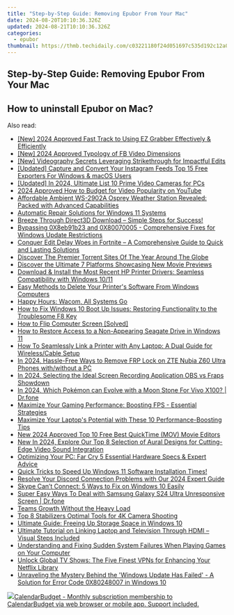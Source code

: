 ```yaml
---
title: "Step-by-Step Guide: Removing Epubor From Your Mac"
date: 2024-08-20T10:10:36.326Z
updated: 2024-08-21T10:10:36.326Z
categories:
  - epubor
thumbnail: https://thmb.techidaily.com/c03221180f24d051697c535d192c12a06104e76b7456b6ffbc01667561900748.png
---
```


## Step-by-Step Guide: Removing Epubor From Your Mac

## How to uninstall Epubor on Mac?



<ins class="adsbygoogle"
     style="display:block"
     data-ad-format="autorelaxed"
     data-ad-client="ca-pub-7571918770474297"
     data-ad-slot="1223367746"></ins>



<ins class="adsbygoogle"
     style="display:block"
     data-ad-client="ca-pub-7571918770474297"
     data-ad-slot="8358498916"
     data-ad-format="auto"
     data-full-width-responsive="true"></ins>

<span class="atpl-alsoreadstyle">Also read:</span>
<div><ul>
<li><a href="https://visual-screen-recording.techidaily.com/new-2024-approved-fast-track-to-using-ez-grabber-effectively-and-efficiently/"><u>[New] 2024 Approved  Fast Track to Using EZ Grabber Effectively & Efficiently</u></a></li>
<li><a href="https://facebook-clips.techidaily.com/new-2024-approved-typology-of-fb-video-dimensions/"><u>[New] 2024 Approved  Typology of FB Video Dimensions</u></a></li>
<li><a href="https://desktop-recording.techidaily.com/new-videography-secrets-leveraging-strikethrough-for-impactful-edits/"><u>[New] Videography Secrets  Leveraging Strikethrough for Impactful Edits</u></a></li>
<li><a href="https://instagram-video-files.techidaily.com/updated-capture-and-convert-your-instagram-feeds-top-15-free-exporters-for-windows-and-macos-users/"><u>[Updated] Capture and Convert Your Instagram Feeds  Top 15 Free Exporters For Windows & macOS Users</u></a></li>
<li><a href="https://screen-capture.techidaily.com/updated-in-2024-ultimate-list-10-prime-video-cameras-for-pcs/"><u>[Updated] In 2024, Ultimate List  10 Prime Video Cameras for PCs</u></a></li>
<li><a href="https://fox-hovers.techidaily.com/2024-approved-how-to-budget-for-video-popularity-on-youtube/"><u>2024 Approved  How to Budget for Video Popularity on YouTube</u></a></li>
<li><a href="https://buynow-help.techidaily.com/affordable-ambient-ws-2902a-osprey-weather-station-revealed-packed-with-advanced-capabilities/"><u>Affordable Ambient WS-2902A Osprey Weather Station Revealed: Packed with Advanced Capabilities</u></a></li>
<li><a href="https://technical-tips.techidaily.com/automatic-repair-solutions-for-windows-11-systems/"><u>Automatic Repair Solutions for Windows 11 Systems</u></a></li>
<li><a href="https://technical-tips.techidaily.com/1723808339982-breeze-through-direct3d-download-simple-steps-for-success/"><u>Breeze Through Direct3D Download – Simple Steps for Success!</u></a></li>
<li><a href="https://technical-tips.techidaily.com/bypassing-0x8eb91b23-and-0x80070005-comprehensive-fixes-for-windows-update-restrictions/"><u>Bypassing 0X8eb91b23 and 0X80070005 - Comprehensive Fixes for Windows Update Restrictions</u></a></li>
<li><a href="https://technical-tips.techidaily.com/conquer-edit-delay-woes-in-fortnite-a-comprehensive-guide-to-quick-and-lasting-solutions/"><u>Conquer Edit Delay Woes in Fortnite – A Comprehensive Guide to Quick and Lasting Solutions</u></a></li>
<li><a href="https://technical-tips.techidaily.com/discover-the-premier-torrent-sites-of-the-year-around-the-globe/"><u>Discover The Premier Torrent Sites Of The Year Around The Globe</u></a></li>
<li><a href="https://buynow-marvelous.techidaily.com/discover-the-ultimate-7-platforms-showcasing-new-movie-previews/"><u>Discover the Ultimate 7 Platforms Showcasing New Movie Previews</u></a></li>
<li><a href="https://driver-download.techidaily.com/download-and-install-the-most-recent-hp-printer-drivers-seamless-compatibility-with-windows-1011/"><u>Download & Install the Most Recent HP Printer Drivers: Seamless Compatibility with Windows 10/11</u></a></li>
<li><a href="https://technical-tips.techidaily.com/easy-methods-to-delete-your-printers-software-from-windows-computers/"><u>Easy Methods to Delete Your Printer's Software From Windows Computers</u></a></li>
<li><a href="https://driver-error.techidaily.com/happy-hours-wacom-all-systems-go/"><u>Happy Hours: Wacom, All Systems Go</u></a></li>
<li><a href="https://technical-tips.techidaily.com/how-to-fix-windows-10-boot-up-issues-restoring-functionality-to-the-troublesome-f8-key/"><u>How to Fix Windows 10 Boot Up Issues: Restoring Functionality to the Troublesome F8 Key</u></a></li>
<li><a href="https://technical-tips.techidaily.com/how-to-flip-computer-screen-solved/"><u>How to Flip Computer Screen [Solved]</u></a></li>
<li><a href="https://technical-tips.techidaily.com/how-to-restore-access-to-a-non-appearing-seagate-drive-in-windows-11/"><u>How to Restore Access to a Non-Appearing Seagate Drive in Windows 11</u></a></li>
<li><a href="https://technical-tips.techidaily.com/how-to-seamlessly-link-a-printer-with-any-laptop-a-dual-guide-for-wirelesscable-setup/"><u>How To Seamlessly Link a Printer with Any Laptop: A Dual Guide for Wireless/Cable Setup</u></a></li>
<li><a href="https://bypass-frp.techidaily.com/in-2024-hassle-free-ways-to-remove-frp-lock-on-zte-nubia-z60-ultra-phones-withwithout-a-pc-by-drfone-android/"><u>In 2024, Hassle-Free Ways to Remove FRP Lock on ZTE Nubia Z60 Ultra Phones with/without a PC</u></a></li>
<li><a href="https://screen-mirroring-recording.techidaily.com/in-2024-selecting-the-ideal-screen-recording-application-obs-vs-fraps-showdown/"><u>In 2024, Selecting the Ideal Screen Recording Application  OBS vs Fraps Showdown</u></a></li>
<li><a href="https://change-location.techidaily.com/in-2024-which-pokemon-can-evolve-with-a-moon-stone-for-vivo-x100-drfone-by-drfone-virtual-android/"><u>In 2024, Which Pokémon can Evolve with a Moon Stone For Vivo X100? | Dr.fone</u></a></li>
<li><a href="https://technical-tips.techidaily.com/maximize-your-gaming-performance-boosting-fps-essential-strategies/"><u>Maximize Your Gaming Performance: Boosting FPS - Essential Strategies</u></a></li>
<li><a href="https://technical-tips.techidaily.com/maximize-your-laptops-potential-with-these-10-performance-boosting-tips/"><u>Maximize Your Laptop's Potential with These 10 Performance-Boosting Tips</u></a></li>
<li><a href="https://ai-video-tools.techidaily.com/new-2024-approved-top-10-free-best-quicktime-mov-movie-editors/"><u>New 2024 Approved Top 10 Free Best QuickTime (MOV) Movie Editors</u></a></li>
<li><a href="https://audio-editing.techidaily.com/new-in-2024-explore-our-top-8-selection-of-aural-designs-for-cutting-edge-video-sound-integration/"><u>New In 2024, Explore Our Top 8 Selection of Aural Designs for Cutting-Edge Video Sound Integration</u></a></li>
<li><a href="https://technical-tips.techidaily.com/optimizing-your-pc-far-cry-5-essential-hardware-specs-and-expert-advice/"><u>Optimizing Your PC: Far Cry 5 Essential Hardware Specs & Expert Advice</u></a></li>
<li><a href="https://technical-tips.techidaily.com/1723808040873-quick-tricks-to-speed-up-windows-11-software-installation-times/"><u>Quick Tricks to Speed Up Windows 11 Software Installation Times!</u></a></li>
<li><a href="https://win-answers.techidaily.com/resolve-your-discord-connection-problems-with-our-2024-expert-guide/"><u>Resolve Your Discord Connection Problems with Our 2024 Expert Guide</u></a></li>
<li><a href="https://technical-tips.techidaily.com/1723808354669-skype-cant-connect-5-ways-to-fix-on-windows-10-easily/"><u>Skype Can’t Connect: 5 Ways to Fix on Windows 10 Easily</u></a></li>
<li><a href="https://howto.techidaily.com/super-easy-ways-to-deal-with-samsung-galaxy-s24-ultra-unresponsive-screen-drfone-by-drfone-fix-android-problems-fix-android-problems/"><u>Super Easy Ways To Deal with Samsung Galaxy S24 Ultra Unresponsive Screen | Dr.fone</u></a></li>
<li><a href="https://win11.techidaily.com/teams-growth-without-the-heavy-load/"><u>Teams Growth Without the Heavy Load</u></a></li>
<li><a href="https://extra-information.techidaily.com/top-8-stabilizers-optimal-tools-for-4k-camera-shooting/"><u>Top 8 Stabilizers  Optimal Tools for 4K Camera Shooting</u></a></li>
<li><a href="https://technical-tips.techidaily.com/ultimate-guide-freeing-up-storage-space-in-windows-10/"><u>Ultimate Guide: Freeing Up Storage Space in Windows 10</u></a></li>
<li><a href="https://technical-tips.techidaily.com/ultimate-tutorial-on-linking-laptop-and-television-through-hdmi-visual-steps-included/"><u>Ultimate Tutorial on Linking Laptop and Television Through HDMI – Visual Steps Included</u></a></li>
<li><a href="https://technical-tips.techidaily.com/understanding-and-fixing-sudden-system-failures-when-playing-games-on-your-computer/"><u>Understanding and Fixing Sudden System Failures When Playing Games on Your Computer</u></a></li>
<li><a href="https://technical-tips.techidaily.com/unlock-global-tv-shows-the-five-finest-vpns-for-enhancing-your-netflix-library/"><u>Unlock Global TV Shows: The Five Finest VPNs for Enhancing Your Netflix Library</u></a></li>
<li><a href="https://technical-tips.techidaily.com/unraveling-the-mystery-behind-the-windows-update-has-failed-a-solution-for-error-code-0x80248007-in-windows-10/"><u>Unraveling the Mystery Behind the 'Windows Update Has Failed' - A Solution for Error Code 0X80248007 in Windows 10</u></a></li>
</ul></div>

<!-- affiliate ads begin -->
<a href="https://secure.2checkout.com/order/checkout.php?PRODS=37701530&QTY=1&AFFILIATE=108875&CART=1"><img src="https://secure.avangate.com/images/merchant/6fe0c81e3f9438db11ebbfba6c5ce460/products/copy_cbLogo_with_text_blue.png" border="0">CalendarBudget - Monthly subscription membership to CalendarBudget via web browser or mobile app. Support included. </a>
<!-- affiliate ads end -->